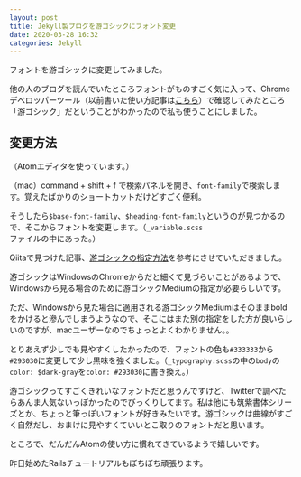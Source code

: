 ```yaml
---
layout: post
title: Jekyll製ブログを游ゴシックにフォント変更
date: 2020-03-28 16:32
categories: Jekyll
---
```

フォントを游ゴシックに変更してみました。

他の人のブログを読んでいたところフォントがものすごく気に入って、Chromeデベロッパーツール（以前書いた使い方記事は[こちら](https://qiita.com/madoreenu/items/22a81c603f60d90cb77a)）で確認してみたところ「游ゴシック」だということがわかったので私も使うことにしました。

## 変更方法

（Atomエディタを使っています。）

（mac）command + shift + f で検索パネルを開き、`font-family`で検索します。覚えたばかりのショートカットだけどすごく便利。

そうしたら`$base-font-family`、`$heading-font-family`というのが見つかるので、そこからフォントを変更します。（`_variable.scss`ファイルの中にあった。）

Qiitaで見つけた記事、[游ゴシックの指定方法](https://qiita.com/mimoe/items/8c594dccaeb1ed84eba8)を参考にさせていただきました。

游ゴシックはWindowsのChromeからだと細くて見づらいことがあるようで、Windowsから見る場合のために游ゴシックMediumの指定が必要らしいです。

ただ、Windowsから見た場合に適用される游ゴシックMediumはそのままboldをかけると滲んでしまうようなので、そこにはまた別の指定をした方が良いらしいのですが、macユーザーなのでちょっとよくわかりません。。

とりあえず少しでも見やすくしたかったので、フォントの色も`#333333`から`#293030`に変更して少し黒味を強くました。（`_typography.scss`の中の`body`の`color: $dark-gray`を`color: #293030`に書き換え。）

游ゴシックってすごくきれいなフォントだと思うんですけど、Twitterで調べたらあんま人気ないっぽかったのでびっくりしてます。私は他にも筑紫書体シリーズとか、ちょっと筆っぽいフォントが好きみたいです。游ゴシックは曲線がすごく自然だし、おまけに見やすくていいとこ取りのフォントだと思います。

ところで、だんだんAtomの使い方に慣れてきているようで嬉しいです。

昨日始めたRailsチュートリアルもぼちぼち頑張ります。
